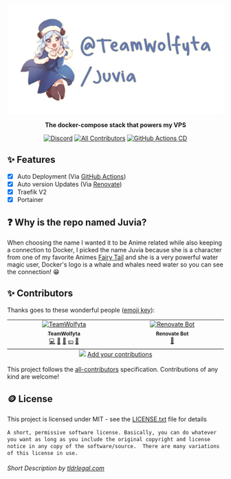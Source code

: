 <div align="center">
  <a href="https://teamwolfyta.xyz">
    <img src="./media/banner.png" alt="@TeamWolfyta/Juvia" width="546"/>
  </a>
  <p>
    <b>The docker-compose stack that powers my VPS</b>
  </p>

  [![Discord](https://img.shields.io/discord/645356291748921377?color=5865F2&logo=discord&logoColor=white)](https://discord.gg/eYkJdhTvvG) <!-- ALL-CONTRIBUTORS-   BADGE:START - Do not remove or modify this section --> [![All Contributors](https://img.shields.io/badge/all_contributors-2-orange.svg)](#-contributors) <!-- ALL-        CONTRIBUTORS-BADGE:END -->
  [![GitHub Actions CD](https://github.com/teamwolfyta/juvia/workflows/CD/badge.svg)](https://github.com/teamwolfyta/juvia/actions)

</div>

## ✨ Features

- [x] Auto Deployment (Via [GitHub Actions](https://github.com/features/actions))
- [x] Auto version Updates (Via [Renovate](https://renovatebot.com))
- [x] Traefik V2
- [x] Portainer

## ❓ Why is the repo named Juvia?

When choosing the name I wanted it to be Anime related while also keeping a connection to Docker, I picked the name Juvia because she is a character from one of my favorite Animes [Fairy Tail](https://myanimelist.net/anime/35972/Fairy_Tail__Final_Series) and she is a very powerful water magic user, Docker's logo is a whale and whales need water so you can see the connection! 😁

## ✨ Contributors

Thanks goes to these wonderful people ([emoji key](https://allcontributors.org/docs/en/emoji-key)):

<!-- ALL-CONTRIBUTORS-LIST:START - Do not remove or modify this section -->
<!-- prettier-ignore-start -->
<!-- markdownlint-disable -->
<table>
  <tbody>
    <tr>
      <td align="center" valign="top" width="14.28%"><a href="https://teamwolfyta.xyz/"><img src="https://avatars.githubusercontent.com/u/37040673?v=4?s=100" width="100px;" alt="TeamWolfyta"/><br /><sub><b>TeamWolfyta</b></sub></a><br /><a href="https://github.com/TeamWolfyta/@teamwolfyta/juvia/commits?author=TeamWolfyta" title="Code">💻</a> <a href="#design-TeamWolfyta" title="Design">🎨</a> <a href="https://github.com/TeamWolfyta/@teamwolfyta/juvia/commits?author=TeamWolfyta" title="Documentation">📖</a> <a href="#financial-TeamWolfyta" title="Financial">💵</a> <a href="#maintenance-TeamWolfyta" title="Maintenance">🚧</a></td>
      <td align="center" valign="top" width="14.28%"><a href="https://renovatebot.com/"><img src="https://avatars.githubusercontent.com/u/38656520?v=4?s=100" width="100px;" alt="Renovate Bot"/><br /><sub><b>Renovate Bot</b></sub></a><br /><a href="#tool-renovatebot" title="Tools">🔧</a></td>
    </tr>
  </tbody>
  <tfoot>
    <tr>
      <td align="center" size="13px" colspan="7">
        <img src="https://raw.githubusercontent.com/all-contributors/all-contributors-cli/1b8533af435da9854653492b1327a23a4dbd0a10/assets/logo-small.svg">
          <a href="https://all-contributors.js.org/docs/en/bot/usage">Add your contributions</a>
        </img>
      </td>
    </tr>
  </tfoot>
</table>

<!-- markdownlint-restore -->
<!-- prettier-ignore-end -->

<!-- ALL-CONTRIBUTORS-LIST:END -->

This project follows the [all-contributors](https://github.com/all-contributors/all-contributors) specification. Contributions of any kind are welcome!

## 🪙 License

This project is licensed under MIT - see the [LICENSE.txt](./LICENSE.txt) file for details

```
A short, permissive software license. Basically, you can do whatever you want as long as you include the original copyright and license notice in any copy of the software/source.  There are many variations of this license in use.
```
###### Short Description by [tldrlegal.com](https://www.tldrlegal.com/license/mit-license)

